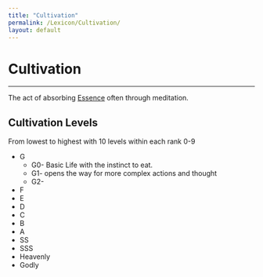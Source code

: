 ```yaml
---
title: "Cultivation"
permalink: /Lexicon/Cultivation/
layout: default
---
```

# Cultivation 
---
The act of absorbing [Essence](_Lexicon/Essence.md) often through meditation.

## Cultivation Levels
From lowest to highest with 10 levels within each rank 0-9
- G
   - G0- Basic Life with the instinct to eat.
   - G1- opens the way for more complex actions and thought
   - G2- 
- F
- E
- D
- C
- B
- A
- SS
- SSS
- Heavenly 
- Godly